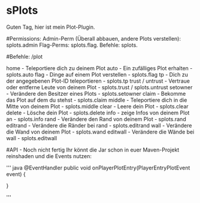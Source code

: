 # sPlots
Guten Tag,
hier ist mein Plot-Plugin.

#Permissions:
Admin-Perm (Überall abbauen, andere Plots verstellen): splots.admin
Flag-Perms: splots.flag.<flag>
Befehle: splots.<befehl>

#Befehle:
/plot <Befehl>

home - Teleportiere dich zu deinem Plot
auto - Ein zufälliges Plot erhalten - splots.auto
flag - Dinge auf einem Plot verstellen - splots.flag
tp - Dich zu der angegebenen Plot-ID teleportieren - splots.tp
trust / untrust - Vertraue oder entferne Leute von deinem Plot - splots.trust / splots.untrust
setowner - Verändere den Besitzer eines Plots - splots.setowner
claim - Bekomme das Plot auf dem du stehst - splots.claim
middle - Teleportiere dich in die Mitte von deinem Plot - splots.middle
clear - Leere dein Plot - splots.clear
delete - Lösche dein Plot - splots.delete
info - zeige Infos von deinem Plot an - splots.info
rand - Verändere den Rand von deinem Plot - splots.rand
editrand - Verändere die Ränder bei rand - splots.editrand
wall - Verändere die Wand von deinem Plot - splots.wand
editwall - Verändere die Wände bei wall - splots.editwall
  
  
  #API - Noch nicht fertig
  Ihr könnt die Jar schon in euer Maven-Projekt reinshaden und die Events nutzen:
  
  '''
  java
  @EventHandler
  public void onPlayerPlotEntry(PlayerEntryPlotEvent event) {
  
  }
  
  '''
